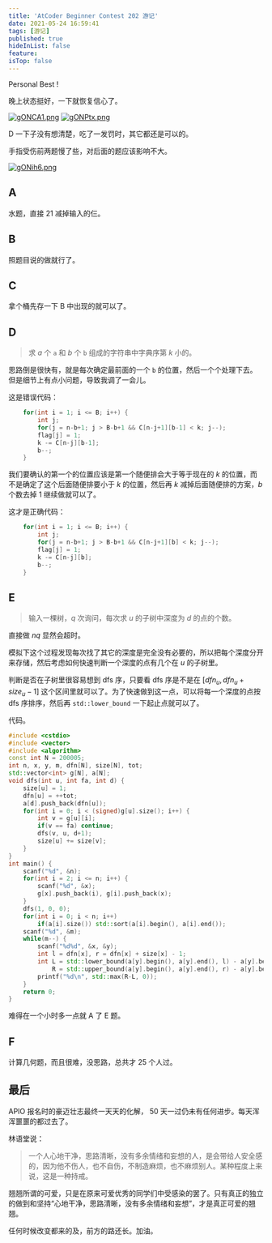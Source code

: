 ```yaml
---
title: 'AtCoder Beginner Contest 202 游记'
date: 2021-05-24 16:59:41
tags: [游记]
published: true
hideInList: false
feature: 
isTop: false
---
```

Personal Best !

晚上状态挺好，一下就恢复信心了。

<!-- more -->

[![gONCA1.png](https://z3.ax1x.com/2021/05/23/gONCA1.png)](https://imgtu.com/i/gONCA1)
[![gONPtx.png](https://z3.ax1x.com/2021/05/23/gONPtx.png)](https://imgtu.com/i/gONPtx)

D 一下子没有想清楚，吃了一发罚时，其它都还是可以的。

手指受伤前两题慢了些，对后面的题应该影响不大。


[![gONih6.png](https://z3.ax1x.com/2021/05/23/gONih6.png)](https://imgtu.com/i/gONih6)

## A
 
水题，直接 $21$ 减掉输入的仨。

## B

照题目说的做就行了。

## C

拿个桶先存一下 B 中出现的就可以了。

## D

> 求 $a$ 个 `a` 和 $b$ 个 `b` 组成的字符串中字典序第 $k$ 小的。

思路倒是很快有，就是每次确定最前面的一个 `b` 的位置，然后一个个处理下去。但是细节上有点小问题，导致我调了一会儿。

这是错误代码：

```cpp
    for(int i = 1; i <= B; i++) {
        int j;
        for(j = n-b+1; j > B-b+1 && C[n-j+1][b-1] < k; j--);
        flag[j] = 1;
        k -= C[n-j][b-1];
        b--;
    }
```

我们要确认的第一个的位置应该是第一个随便排会大于等于现在的 $k$ 的位置，而不是确定了这个后面随便排要小于 $k$ 的位置，然后再 $k$ 减掉后面随便排的方案，$b$ 个数去掉 $1$ 继续做就可以了。

这才是正确代码：

```cpp
    for(int i = 1; i <= B; i++) {
        int j;
        for(j = n-b+1; j > B-b+1 && C[n-j+1][b] < k; j--); 
        flag[j] = 1;
        k -= C[n-j][b];
        b--;
    }
```

## E

> 输入一棵树，$q$ 次询问，每次求 $u$ 的子树中深度为 $d$ 的点的个数。

直接做 $nq$ 显然会超时。

模拟下这个过程发现每次找了其它的深度是完全没有必要的，所以把每个深度分开来存储，然后考虑如何快速判断一个深度的点有几个在 $u$ 的子树里。

判断是否在子树里很容易想到 dfs 序，只要看 dfs 序是不是在 $[dfn_u, dfn_u + size_u - 1]$ 这个区间里就可以了。为了快速做到这一点，可以将每一个深度的点按 dfs 序排序，然后再 `std::lower_bound` 一下起止点就可以了。

代码。

```cpp
#include <cstdio>
#include <vector>
#include <algorithm>
const int N = 200005;
int n, x, y, m, dfn[N], size[N], tot;
std::vector<int> g[N], a[N];
void dfs(int u, int fa, int d) {
    size[u] = 1;
    dfn[u] = ++tot;
    a[d].push_back(dfn[u]);
    for(int i = 0; i < (signed)g[u].size(); i++) {
        int v = g[u][i];
        if(v == fa) continue;
        dfs(v, u, d+1);
        size[u] += size[v];
    }
}
int main() {
    scanf("%d", &n);
    for(int i = 2; i <= n; i++) {
        scanf("%d", &x);
        g[x].push_back(i), g[i].push_back(x);
    }
    dfs(1, 0, 0);
    for(int i = 0; i < n; i++)
        if(a[i].size()) std::sort(a[i].begin(), a[i].end());
    scanf("%d", &m);
    while(m--) {
        scanf("%d%d", &x, &y);
        int l = dfn[x], r = dfn[x] + size[x] - 1;
        int L = std::lower_bound(a[y].begin(), a[y].end(), l) - a[y].begin(),
            R = std::upper_bound(a[y].begin(), a[y].end(), r) - a[y].begin();
        printf("%d\n", std::max(R-L, 0));        
    }
    return 0;
}
```

难得在一个小时多一点就 A 了 E 题。

## F

计算几何题，而且很难，没思路，总共才 $25$ 个人过。

## 最后

APIO 报名时的豪迈壮志最终一天天的化解， $50$ 天一过仍未有任何进步。每天浑浑噩噩的都过去了。

林语堂说：

> 一个人心地干净，思路清晰，没有多余情绪和妄想的人，是会带给人安全感的，因为他不伤人，也不自伤，不制造麻烦，也不麻烦别人。某种程度上来说，这是一种持戒。

翘翘所谓的可爱，只是在原来可爱优秀的同学们中受感染的罢了。只有真正的独立的做到和坚持“心地干净，思路清晰，没有多余情绪和妄想”，才是真正可爱的翘翘。

任何时候改变都来的及，前方的路还长。加油。